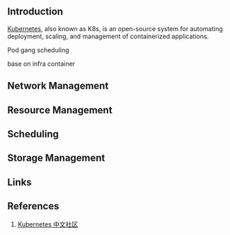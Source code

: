 ## Introduction

[Kubernetes](https://kubernetes.io/), also known as K8s, is an open-source system for automating deployment, scaling, and management of containerized applications.



Pod gang scheduling

base on infra container

## Network Management

## Resource Management

## Scheduling

## Storage Management




## Links


## References

1. [Kubernetes 中文社区](https://www.kubernetes.org.cn/docs)